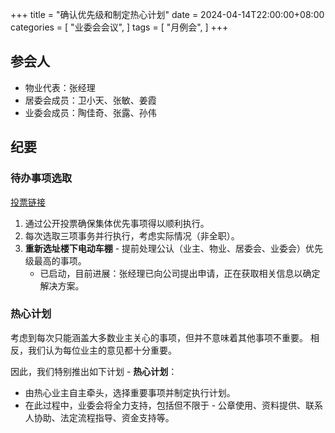 +++
title = "确认优先级和制定热心计划"
date = 2024-04-14T22:00:00+08:00
categories = [
"业委会会议",
]
tags = [
"月例会",
]
+++

## 参会人

- 物业代表：张经理
- 居委会成员：卫小天、张敏、姜霞
- 业委会成员：陶佳奇、张露、孙伟

## 纪要

### 待办事项选取

[投票链接](https://jinshuju.net/f/Ig0X2F)

1. 通过公开投票确保集体优先事项得以顺利执行。
2. 每次选取三项事务并行执行，考虑实际情况（非全职）。
3. **重新选址楼下电动车棚** - 提前处理公认（业主、物业、居委会、业委会）优先级最高的事项。
   - 已启动，目前进展：张经理已向公司提出申请，正在获取相关信息以确定解决方案。

### 热心计划

考虑到每次只能涵盖大多数业主关心的事项，但并不意味着其他事项不重要。
相反，我们认为每位业主的意见都十分重要。

因此，我们特别推出如下计划 - **热心计划**：

- 由热心业主自主牵头，选择重要事项并制定执行计划。
- 在此过程中，业委会将全力支持，包括但不限于 - 公章使用、资料提供、联系人协助、法定流程指导、资金支持等。
